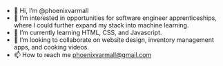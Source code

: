 - 👋 Hi, I’m @phoenixvarmall
- 👀 I’m interested in opportunities for software engineer apprenticeships, where I could further expand my stack into machine learning.
- 🌱 I’m currently learning HTML, CSS, and Javascript.
- 💞️ I’m looking to collaborate on website design, inventory management apps, and cooking videos.
- 📫 How to reach me phoenixvarmall@gmail.com

<!---
phoenixvarmall/phoenixvarmall is a ✨ special ✨ repository because its `README.md` (this file) appears on your GitHub profile.
You can click the Preview link to take a look at your changes.
--->
